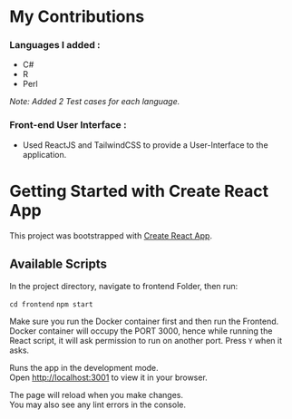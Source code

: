 # My Contributions

### Languages I added :
  - C#
  - R
  - Perl

*Note: Added 2 Test cases for each language.*

### Front-end User Interface :
* Used ReactJS and TailwindCSS to provide a User-Interface to the application.

#

# Getting Started with Create React App

This project was bootstrapped with [Create React App](https://github.com/facebook/create-react-app).

## Available Scripts

In the project directory, navigate to frontend Folder, then run:

```cd frontend```
```npm start```

Make sure you run the Docker container first and then run the Frontend.
Docker container will occupy the PORT 3000, hence while running the React script, it will ask permission to run on another port. Press `Y` when it asks.

Runs the app in the development mode.\
Open [http://localhost:3001](http://localhost:3001) to view it in your browser.

The page will reload when you make changes.\
You may also see any lint errors in the console.